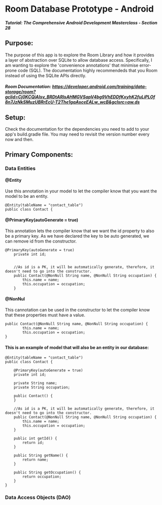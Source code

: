 # Room Database Prototype - Android
##### Tutorial: The Comprehensive Android Development Masterclass - Section 28

## Purpose: 
The purpose of this app is to explore the Room Library and how it provides a layer of abstraction over SQLite to allow database access. Specifically, I am wanting to explore the 'convenience annotations' that minimise error-prone code (SQL). The documentation highly recommendeds that you Room instead of using the SQLite APIs directly. 

##### Room Documentation: https://developer.android.com/training/data-storage/room?gclid=Cj0KCQiAlsv_BRDtARIsAHMGVSapV4bg9VhEDDfKxyhK2fuLiPLOf8n7JzNkSMuzUBRrEcU-T2The1gaAsceEALw_wcB&gclsrc=aw.ds

## Setup:
Check the documentation for the dependencies you need to add to your app's build.gradle file. You may need to revisit the version number every now and then.


## Primary Components:

### Data Entities
#### @Entity
Use this annotation in your model to let the compiler know that you want the model to be an entity.

```
@Entity(tableName = "contact_table")
public class Contact {
```

#### @PrimaryKey(autoGenerate = true)
This annotation lets the compiler know that we want the id property to also be a primary key. As we have declared the key to be auto generated, we can remove id from the constructor.

```
@PrimaryKey(autoGenerate = true)
    private int id;
    
    
    //As id is a PK, it will be automatically generate, therefore, it doesn't need to go into the constructor.
    public Contact(@NonNull String name, @NonNull String occupation) {
        this.name = name;
        this.occupation = occupation;
    }
```

#### @NonNul 
This cannotation can be used in the constructor to let the compiler know that these properties must have a value.

```
public Contact(@NonNull String name, @NonNull String occupation) {
        this.name = name;
        this.occupation = occupation;
}
```


#### This is an example of model that will also be an entity in our database:
```
@Entity(tableName = "contact_table")
public class Contact {

    @PrimaryKey(autoGenerate = true)
    private int id;

    private String name;
    private String occupation;

    public Contact() {
    }

    //As id is a PK, it will be automatically generate, therefore, it doesn't need to go into the constructor.
    public Contact(@NonNull String name, @NonNull String occupation) {
        this.name = name;
        this.occupation = occupation;
    }

    public int getId() {
        return id;
    }

    public String getName() {
        return name;
    }

    public String getOccupation() {
        return occupation;
    }
}
```

### Data Access Objects (DAO)

